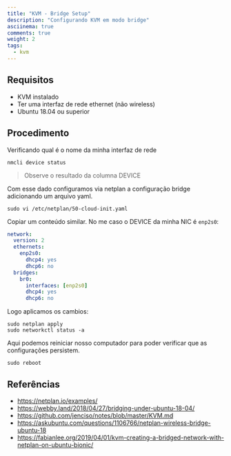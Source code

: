 ```yaml
---
title: "KVM - Bridge Setup"
description: "Configurando KVM em modo bridge"
asciinema: true
comments: true
weight: 2
tags:
  - kvm
---
```


## Requisitos 

- KVM instalado
- Ter uma interfaz de rede ethernet (não wireless)
- Ubuntu 18.04 ou superior

## Procedimento

Verificando qual é o nome da minha interfaz de rede

```
nmcli device status
```
> Observe o resultado da columna DEVICE

Com esse dado configuramos via netplan a configuração bridge adicionando um arquivo yaml.

```shell
sudo vi /etc/netplan/50-cloud-init.yaml
```

Copiar um conteúdo similar. No me caso o DEVICE da minha NIC é `enp2s0`:

```yaml {linenos=false,hl_lines=["4","9"],linenostart=1}
network:
  version: 2
  ethernets:
    enp2s0:
      dhcp4: yes
      dhcp6: no
  bridges:
    br0:
      interfaces: [enp2s0]
      dhcp4: yes
      dhcp6: no
```

Logo aplicamos os cambios:

```
sudo netplan apply
sudo networkctl status -a
```

Aqui podemos reiniciar nosso computador para poder verificar que as configurações persistem.

```
sudo reboot
```

## Referências

- https://netplan.io/examples/
- https://webby.land/2018/04/27/bridging-under-ubuntu-18-04/
- https://github.com/jenciso/notes/blob/master/KVM.md
- https://askubuntu.com/questions/1106766/netplan-wireless-bridge-ubuntu-18
- https://fabianlee.org/2019/04/01/kvm-creating-a-bridged-network-with-netplan-on-ubuntu-bionic/
